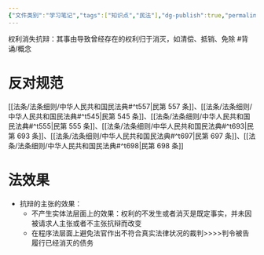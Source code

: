 ```yaml
---
{"文件类别":"学习笔记","tags":["知识点","民法"],"dg-publish":true,"permalink":"/学习笔记studyup/民法总论/权利消灭抗辩/","dgPassFrontmatter":true,"created":"2024-10-24T20:06:45.568+08:00","updated":"2024-10-24T20:16:31.339+08:00"}
---
```


权利消失抗辩：其事由导致曾经存在的权利归于消灭，如清偿、抵销、免除 #背诵/概念 
# 反对规范
[[法条/法条细则/中华人民共和国民法典#^t557\|民第 557 条]]、[[法条/法条细则/中华人民共和国民法典#^t545\|民第 545 条]]、[[法条/法条细则/中华人民共和国民法典#^t555\|民第 555 条]]、[[法条/法条细则/中华人民共和国民法典#^t693\|民第 693 条]]、[[法条/法条细则/中华人民共和国民法典#^t697\|民第 697 条]]、[[法条/法条细则/中华人民共和国民法典#^t698\|民第 698 条]]
# 法效果
- 抗辩的主张的效果：
	- 不产生实体法层面上的效果：权利的不发生或者消灭是既定事实，并未因被请求人主张或者不主张抗辩而改变
	- 在程序法层面上避免法官作出不符合真实法律状况的裁判>>>>判令被告履行已经消灭的债务